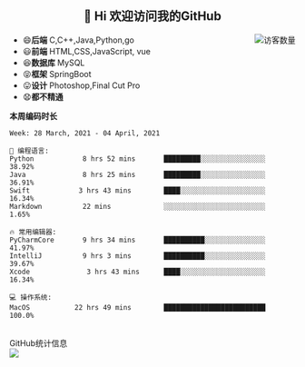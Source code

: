 <h2 align="center">👋 Hi 欢迎访问我的GitHub</h2>


<img align='right' src="https://profile-counter.glitch.me/wejudging/count.svg" alt="访客数量"/>

- 😄**后端** C,C++,Java,Python,go
- 😃**前端** HTML,CSS,JavaScript, vue
- 😆**数据库** MySQL
- 😝**框架** SpringBoot
- 😛**设计** Photoshop,Final Cut Pro
- 😧**都不精通**

**本周编码时长**

<!--START_SECTION:waka-->
```text
Week: 28 March, 2021 - 04 April, 2021

💬 编程语言: 
Python            8 hrs 52 mins       █████████░░░░░░░░░░░░░░░░   38.92% 
Java              8 hrs 25 mins       █████████░░░░░░░░░░░░░░░░   36.91% 
Swift            3 hrs 43 mins        ████░░░░░░░░░░░░░░░░░░░░░   16.34% 
Markdown          22 mins             ░░░░░░░░░░░░░░░░░░░░░░░░░   1.65%

🔥 常用编辑器: 
PyCharmCore       9 hrs 34 mins       ██████████░░░░░░░░░░░░░░░   41.97% 
IntelliJ          9 hrs 3 mins        ██████████░░░░░░░░░░░░░░░   39.67% 
Xcode              3 hrs 43 mins      ████░░░░░░░░░░░░░░░░░░░░░   16.34% 

💻 操作系统: 
MacOS           22 hrs 49 mins        █████████████████████████   100.0%

```


<!--END_SECTION:waka-->



<br/>
<summary>GitHub统计信息</summary>

<img src="https://github-readme-stats.vercel.app/api?username=wejudging&show_icons=true&hide_border=true">

